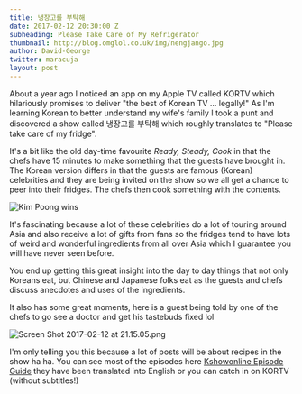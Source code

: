 ```yaml
---
title: 냉장고를 부탁해
date: 2017-02-12 20:30:00 Z
subheading: Please Take Care of My Refrigerator
thumbnail: http://blog.omglol.co.uk/img/nengjango.jpg
author: David-George
twitter: maracuja
layout: post
---
```


About a year ago I noticed an app on my Apple TV called KORTV which hilariously promises to deliver "the best of Korean TV ... legally!" As I'm learning Korean to better understand my wife's family I took a punt and discovered a show called 냉장고를 부탁해 which roughly translates to "Please take care of my fridge".

It's a bit like the old day-time favourite *Ready, Steady, Cook* in that the chefs have 15 minutes to make something that the guests have brought in. The Korean version differs in that the guests are famous (Korean) celebrities and they are being invited on the show so we all get a chance to peer into their fridges. The chefs then cook something with the contents.

![Kim Poong wins](/uploads/Screen%20Shot%202017-02-12%20at%2021.18.31.png)

It's fascinating because a lot of these celebrities do a lot of touring around Asia and also receive a lot of gifts from fans so the fridges tend to have lots of weird and wonderful ingredients from all over Asia which I guarantee you will have never seen before.

You end up getting this great insight into the day to day things that not only Koreans eat, but Chinese and Japanese folks eat as the guests and chefs discuss anecdotes and uses of the ingredients.

It also has some great moments, here is a guest being told by one of the chefs to go see a doctor and get his tastebuds fixed lol

![Screen Shot 2017-02-12 at 21.15.05.png](/uploads/Screen%20Shot%202017-02-12%20at%2021.15.05.png)

I'm only telling you this because a lot of posts will be about recipes in the show ha ha. You can see most of the episodes here [Kshowonline Episode Guide](http://kshowonline.com/category/155/please-take-care-of-my-refrigerator) they have been translated into English or you can catch in on KORTV (without subtitles!)